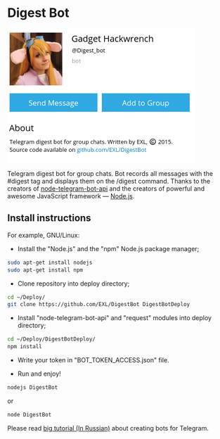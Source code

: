 Digest Bot
=============

![Bot Screen](Screens/DigestBot.png)

Telegram digest bot for group chats.
Bot records all messages with the #digest tag and displays them on the /digest command.
Thanks to the creators of [node-telegram-bot-api](https://github.com/yagop/node-telegram-bot-api) and the creators of powerful and awesome JavaScript framework — [Node.js](https://nodejs.org/en/).

## Install instructions

For example, GNU/Linux:

* Install the "Node.js" and the "npm" Node.js package manager;

```sh
sudo apt-get install nodejs
sudo apt-get install npm
```

* Clone repository into deploy directory;

```sh
cd ~/Deploy/
git clone https://github.com/EXL/DigestBot DigestBotDeploy
```

* Install "node-telegram-bot-api" and "request" modules into deploy directory;

```sh
cd ~/Deploy/DigestBotDeploy/
npm install 
```

* Write your token in "BOT_TOKEN_ACCESS.json" file.

* Run and enjoy!

```sh
nodejs DigestBot
```

or

```sh
node DigestBot
```

Please read [big tutorial (In Russian)](http://exlmoto.ru/writing-telegram-bots/) about creating bots for Telegram.
